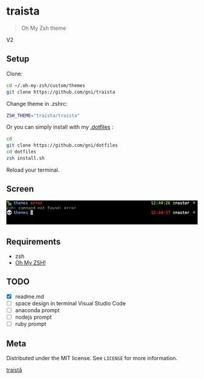 # traista

> Oh My Zsh theme

V2

## Setup

Clone: 

```sh
cd ~/.oh-my-zsh/custom/themes
git clone https://github.com/gni/traista
```

Change theme in .zshrc:

```sh
ZSH_THEME="traista/traista"
```

Or you can simply install with my [.dotfiles](https://github.com/gni/dotfiles) :

```sh
cd
git clone https://github.com/gni/dotfiles
cd dotfiles
zsh install.sh
```

Reload your terminal.

## Screen

![](screen.png)


## Requirements

* zsh
* [Oh My ZSH!](https://ohmyz.sh/)


## TODO

- [x] readme.md
- [ ] space design in terminal Visual Studio Code
- [ ] anaconda prompt
- [ ] nodejs prompt
- [ ] ruby prompt

## Meta

Distributed under the MIT license. See ``LICENSE`` for more information.

[traistă](https://github.com/gni/traista)